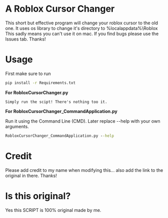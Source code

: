 # A Roblox Cursor Changer

This short but effective program will change your roblox cursor to the old one. It uses os library to change it's directory to %localappdata%\Roblox
This sadly means you can't use it on mac.
If you find bugs please use the Issues tab. Thanks!

# Usage

First make sure to run
```cmd
pip install -r Requirements.txt
```
**For RobloxCursorChanger.py**

    Simply run the scipt! There's nothing too it.
**For RobloxCursorChanger_CommandApplication.py**

Run it using the Command Line (CMD). Later replace --help with your own arguments.
```cmd
RobloxCursorChanger_CommandApplication.py --help
```

# Credit

Please add credit to my name when modifying this... also add the link to the original in there. Thanks!


# Is this original?

Yes this SCRIPT is 100% original made by me.